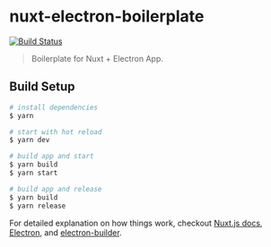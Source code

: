 # nuxt-electron-boilerplate
[![Build Status](https://travis-ci.com/fiahfy/nuxt-electron-boilerplate.svg?branch=master)](https://travis-ci.com/fiahfy/nuxt-electron-boilerplate)

> Boilerplate for Nuxt + Electron App.


## Build Setup
``` bash
# install dependencies
$ yarn

# start with hot reload
$ yarn dev

# build app and start
$ yarn build
$ yarn start

# build app and release
$ yarn build
$ yarn release
```

For detailed explanation on how things work, checkout [Nuxt.js docs](https://nuxtjs.org), [Electron](https://electronjs.org/), and [electron-builder](https://www.electron.build/).
